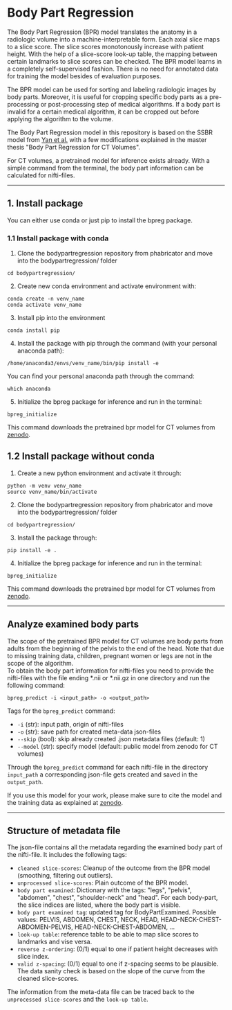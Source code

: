 # Body Part Regression 

The Body Part Regression (BPR) model translates the anatomy in a radiologic volume into a machine-interpretable form. 
Each axial slice maps to a slice score. The slice scores monotonously increase with patient height. 
With the help of a slice-score look-up table, the mapping between certain landmarks to slice scores can be checked. 
The BPR model learns in a completely self-supervised fashion. There is no need for annotated data for training the model besides of evaluation purposes. 

The BPR model can be used for sorting and labeling radiologic images by body parts. Moreover, it is useful for cropping specific body parts as a pre-processing or post-processing step of medical algorithms. If a body part is invalid for a certain medical algorithm, it can be cropped out before applying the algorithm to the volume. 

The Body Part Regression model in this repository is based on the SSBR model from [Yan et al.](https://arxiv.org/pdf/1707.03891.pdf) 
with a few modifications explained in the master thesis "Body Part Regression for CT Volumes". 

For CT volumes, a pretrained model for inference exists already. 
With a simple command from the terminal, the body part information can be calculated for nifti-files.  


--------------------------------------------------------------
## 1. Install package
You can either use conda or just pip to install the bpreg package. 

### 1.1 Install package with conda

1. Clone the bodypartregression repository from phabricator and move into the bodypartregression/ folder
```
cd bodypartregression/
```
2. Create new conda environment and activate environment with: 
```
conda create -n venv_name
conda activate venv_name
```
3. Install pip into the environment
```
conda install pip
```
4. Install the package with pip through the command (with your personal anaconda path): 
```
/home/anaconda3/envs/venv_name/bin/pip install -e 
```
You can find your personal anaconda path through the command: 
```
which anaconda
```

5. Initialize the bpreg package for inference and run in the terminal: 
```
bpreg_initialize
```

This command downloads the pretrained bpr model for CT volumes from 
[zenodo](https://zenodo.org/record/5113483#.YPaBkNaxWEA).




## 1.2 Install package without conda

1. Create a new python environment and activate it through: 
```
python -m venv venv_name
source venv_name/bin/activate
```
2. Clone the bodypartregression repository from phabricator and move into the bodypartregression/ folder 
```
cd bodypartregression/
```
3. Install the package through: 
```
pip install -e .
```
4. Initialize the bpreg package for inference and run in the terminal: 
```
bpreg_initialize
```
This command downloads the pretrained bpr model for CT volumes from 
[zenodo](https://zenodo.org/record/5113483#.YPaBkNaxWEA).


--------------------------------------------------------------

## Analyze examined body parts
The scope of the pretrained BPR model for CT volumes are body parts from adults from the beginning of the pelvis to the end of the head. Note that due to missing training data, children, pregnant women or legs are not in the scope of the algorithm. <br> 
To obtain the body part information for nifti-files you need to provide the nifti-files with the file ending *.nii or *.nii.gz in one directory and run the following command: 
```
bpreg_predict -i <input_path> -o <output_path>
``` 
Tags for the `bpreg_predict` command: <br>
- `-i` (str): input path, origin of nifti-files
- `-o` (str): save path for created meta-data json-files
- `--skip` (bool): skip already created .json metadata files (default: 1) <br>
- `--model` (str): specify model (default: public model from zenodo for CT volumes)


Through the `bpreg_predict` command for each nifti-file in the directory `input_path` a corresponding json-file 
gets created and saved in the `output_path`. <br>

If you use this model for your work, please make sure to cite the model and the training data as explained at 
[zenodo](https://zenodo.org/record/5113483#.YPaBkNaxWEA). 


--------------------------------------------------------------

## Structure of metadata file

The json-file contains all the metadata regarding the examined body part of the nifti-file. It includes the following  tags: 
- `cleaned slice-scores`: Cleanup of the outcome from the BPR model (smoothing, filtering out outliers). 
- `unprocessed slice-scores`: Plain outcome of the BPR model. 
- `body part examined`: Dictionary with the tags: "legs", "pelvis", "abdomen", "chest", "shoulder-neck" and "head". For each body-part, the slice indices are listed, where the body part is visible. 
- `body part examined tag`: updated tag for BodyPartExamined. Possible values: PELVIS, ABDOMEN, CHEST, NECK, HEAD, HEAD-NECK-CHEST-ABDOMEN-PELVIS, HEAD-NECK-CHEST-ABDOMEN, ... 
- `look-up table`: reference table to be able to map slice scores to landmarks and vise versa. 
- `reverse z-ordering`: (0/1) equal to one if patient height decreases with slice index. 
- `valid z-spacing`: (0/1) equal to one if z-spacing seems to be plausible. The data sanity check is based on the slope of the curve from the cleaned slice-scores.

The information from the meta-data file can be traced back to the `unprocessed slice-scores` and the `look-up table`. 


